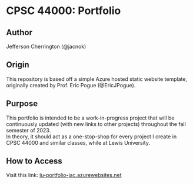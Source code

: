 # CPSC 44000: Portfolio

## Author
Jefferson Cherrington (@jacnok)

## Origin
This repository is based off a simple Azure hosted static website template, originally created by Prof. Eric Pogue (@EricJPogue).

## Purpose
This portfolio is intended to be a work-in-progress project that will be continuously updated (with new links to other projects) throughout the fall semester of 2023. \
In theory, it should act as a one-stop-shop for every project I create in CPSC 44000 and similar classes, while at Lewis University.

## How to Access
Visit this link: [lu-portfolio-jac.azurewebsites.net](lu-portfolio-jac.azurewebsites.net)

